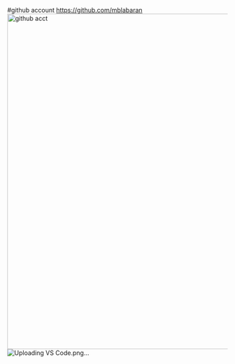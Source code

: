 #github account 
https://github.com/mblabaran
<img width="1366" height="768" alt="github acct" src="https://github.com/user-attachments/assets/09e00002-de0d-44a5-8e3b-7f19114deb2b" />
![Uploading VS Code.png…]()
